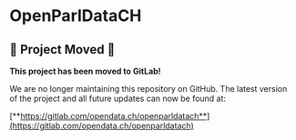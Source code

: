 # OpenParlDataCH

## 🚨 Project Moved 🚨

**This project has been moved to GitLab!**

We are no longer maintaining this repository on GitHub. The latest version of the project and all future updates can now be found at:

[**https://gitlab.com/opendata.ch/openparldatach**](https://gitlab.com/opendata.ch/openparldatach)
